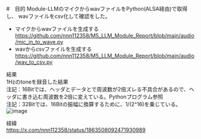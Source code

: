 #　目的
Module-LLMのマイクからwavファイルをPython(ALSA経由)で取得し、
wavファイルをcsv化して確認をした。<br>

- マイクからwavファイルを生成する<br>
https://github.com/nnn112358/M5_LLM_Module_Report/blob/main/audio/mic_in_to_wave.py<br>
- wavからcsvファイルを生成する<br>
https://github.com/nnn112358/M5_LLM_Module_Report/blob/main/audio/wav_to_csv.py<br>

結果<br>
1Hzのtoneを録音した結果<br>
注記：16Bitでは、ヘッダとデータとで周波数が2倍ズレる不具合があるので、ヘッダに書き込む周波数を2倍に変えている。Pythonプログラム参照<br>
注記：32Bitでは、16Bitの振幅に換算するために、1/(2^16)を乗じている。<br>
![image](https://github.com/user-attachments/assets/bcaaf37f-ea52-415d-be05-0e5acf732c1f)

経緯<br>
https://x.com/nnn112358/status/1863508092471930989

